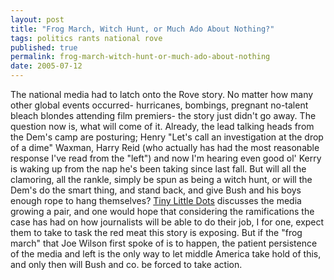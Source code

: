 ```yaml
---
layout: post
title: "Frog March, Witch Hunt, or Much Ado About Nothing?"
tags: politics rants national rove
published: true
permalink: frog-march-witch-hunt-or-much-ado-about-nothing
date: 2005-07-12
---
```


The national media had to latch onto the Rove story.  No matter how many other global events occurred- hurricanes, bombings, pregnant no-talent bleach blondes attending film premiers- the story just didn't go away.  The question now is, what will come of it.  Already, the lead talking heads from the Dem's camp are posturing; Henry "Let's call an investigation at the drop of a dime" Waxman, Harry Reid (who actually has had the most reasonable response I've read from the "left") and now I'm hearing even good ol' Kerry is waking up from the nap he's been taking since last fall.  But will all the clamoring, all the rankle, simply be spun as being a witch hunt, or will the Dem's do the smart thing, and stand back, and give Bush and his boys enough rope to hang themselves?
 <a href="http://www.tinylittledots.com">Tiny Little Dots</a> discusses the media growing a pair, and one would hope that considering the ramifications the case has had on how journalists will be able to do their job, I for one, expect them to take to task the red meat this story is exposing.  But if the "frog march" that Joe Wilson first spoke of is to happen, the patient persistence of the media and left is the only way to let middle America take hold of this, and only then will Bush and co. be forced to take action.
